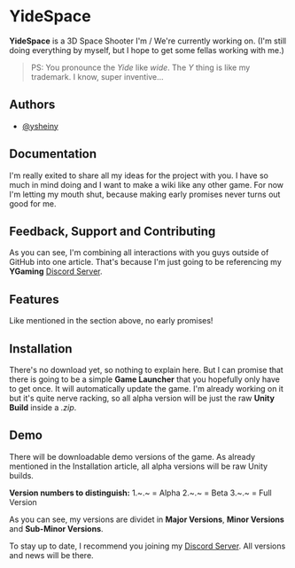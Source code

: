 
# YideSpace

**YideSpace** is a 3D Space Shooter I'm / We're currently working on. (I'm still doing everything by myself, but I hope to get some fellas working with me.)

> PS: You pronounce the *Yide* like *wide*. The *Y* thing is like my trademark. I know, super inventive...

## Authors

- [@ysheiny](https://www.github.com/sheinycrafthd)


## Documentation

I'm really exited to share all my ideas for the project with you. I have so much in mind doing and I want to make a wiki like any other game. For now I'm letting my mouth shut, because making early promises never turns out good for me.
## Feedback, Support and Contributing

As you can see, I'm combining all interactions with you guys outside of GitHub into one article. That's because I'm just going to be referencing my **YGaming** [Discord Server](https://discord.gg/rbAfUKyqxr).


## Features

Like mentioned in the section above, no early promises!


## Installation

There's no download yet, so nothing to explain here.
But I can promise that there is going to be a simple **Game Launcher** that you hopefully only have to get once. It will automatically update the game. I'm already working on it but it's quite nerve racking, so all alpha version will be just the raw **Unity Build** inside a *.zip*.
## Demo

There will be downloadable demo versions of the game. As already mentioned in the Installation article, all alpha versions will be raw Unity builds.

**Version numbers to distinguish:**
1.~.~ = Alpha
2.~.~ = Beta
3.~.~ = Full Version

As you can see, my versions are dividet in **Major Versions**, **Minor Versions** and **Sub-Minor Versions**.

To stay up to date, I recommend you joining my [Discord Server](https://discord.gg/rbAfUKyqxr). All versions and news will be there.

